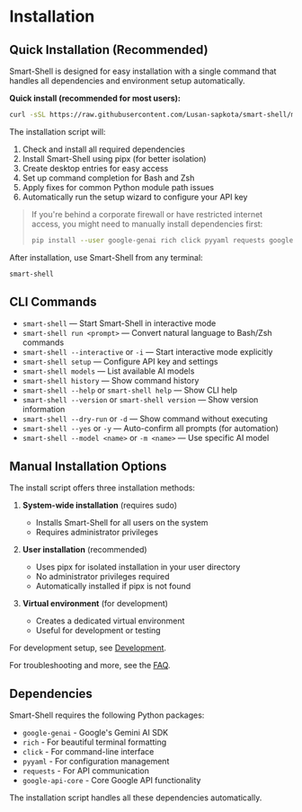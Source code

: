 # Installation

## Quick Installation (Recommended)

Smart-Shell is designed for easy installation with a single command that handles all dependencies and environment setup automatically.

**Quick install (recommended for most users):**

```bash
curl -sSL https://raw.githubusercontent.com/Lusan-sapkota/smart-shell/main/install.sh | bash
```

The installation script will:

1. Check and install all required dependencies
2. Install Smart-Shell using pipx (for better isolation)
3. Create desktop entries for easy access
4. Set up command completion for Bash and Zsh
5. Apply fixes for common Python module path issues
6. Automatically run the setup wizard to configure your API key

> If you're behind a corporate firewall or have restricted internet access, you might need to manually install dependencies first:
> ```bash
> pip install --user google-genai rich click pyyaml requests google-api-core
> ```

After installation, use Smart-Shell from any terminal:

```bash
smart-shell
```

## CLI Commands

- `smart-shell` — Start Smart-Shell in interactive mode
- `smart-shell run <prompt>` — Convert natural language to Bash/Zsh commands
- `smart-shell --interactive` or `-i` — Start interactive mode explicitly
- `smart-shell setup` — Configure API key and settings
- `smart-shell models` — List available AI models
- `smart-shell history` — Show command history
- `smart-shell --help` or `smart-shell help` — Show CLI help
- `smart-shell --version` or `smart-shell version` — Show version information
- `smart-shell --dry-run` or `-d` — Show command without executing
- `smart-shell --yes` or `-y` — Auto-confirm all prompts (for automation)
- `smart-shell --model <name>` or `-m <name>` — Use specific AI model

## Manual Installation Options

The install script offers three installation methods:

1. **System-wide installation** (requires sudo)
   - Installs Smart-Shell for all users on the system
   - Requires administrator privileges

2. **User installation** (recommended)
   - Uses pipx for isolated installation in your user directory
   - No administrator privileges required
   - Automatically installed if pipx is not found

3. **Virtual environment** (for development)
   - Creates a dedicated virtual environment
   - Useful for development or testing

For development setup, see [Development](development.md).

For troubleshooting and more, see the [FAQ](faq.md).

## Dependencies

Smart-Shell requires the following Python packages:

- `google-genai` - Google's Gemini AI SDK
- `rich` - For beautiful terminal formatting
- `click` - For command-line interface
- `pyyaml` - For configuration management
- `requests` - For API communication
- `google-api-core` - Core Google API functionality

The installation script handles all these dependencies automatically.
